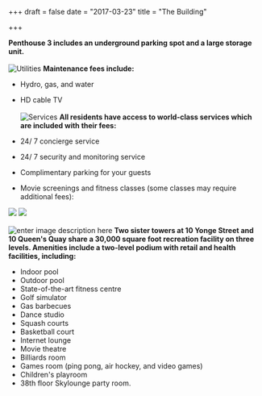 +++
draft = false
date = "2017-03-23"
title = "The Building"

+++
**Penthouse 3 includes an underground parking spot and a large storage unit.**
<br><br>
![Utilities][1]
**Maintenance fees include:**

 - Hydro, gas, and water 
 - HD cable TV
<br><br>
![Services][2]
**All residents have access to world-class services which are included with their fees:**

 - 24/ 7 concierge service
 - 24/ 7 security and monitoring service
 - Complimentary parking for your guests
 - Movie screenings and fitness classes (some classes may require   
   additional fees):

![](http://res.cloudinary.com/dj68jte5c/image/upload/c_scale,w_650/v1489976273/World_Trade_-_Mar_2017-1_mf0dvq.png)
![](http://res.cloudinary.com/dj68jte5c/image/upload/c_scale,w_650/v1489976271/World_Trade_-_Mar_2017-2_nhbnyp.png)
<br><br>
![enter image description here][3]
**Two sister towers at 10 Yonge Street and 10 Queen's Quay share a 30,000 square foot recreation facility on three levels. Amenities include a two-level podium with retail and health facilities, including:**

 - Indoor pool
 - Outdoor pool
 - State-of-the-art fitness centre
 - Golf simulator
 - Gas barbecues
 - Dance studio
 - Squash courts
 - Basketball court
 - Internet lounge
 - Movie theatre
 - Billiards room
 - Games room (ping pong, air hockey, and video games)
 - Children's playroom
 - 38th floor Skylounge party room.


  [1]: http://res.cloudinary.com/dj68jte5c/image/upload/v1490038924/Utilities_-_title_e3cezp.jpg
  [2]: http://res.cloudinary.com/dj68jte5c/image/upload/v1490038923/Service_-_title_uptppt.jpg
  [3]: http://res.cloudinary.com/dj68jte5c/image/upload/v1490038925/Amenities_-_title_b2zqu7.jpg
